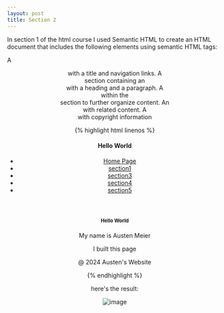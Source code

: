 ```yaml
---
layout: post
title: Section 2
---
```

In section 1 of the html course I used Semantic HTML to create an HTML document that includes the following elements using semantic HTML tags:

A <header> with a title and navigation links.
A <main> section containing an <article> with a heading and a paragraph.
A <section> within the <main> section to further organize content.
An <aside> with related content.
A <footer> with copyright information

{% highlight html linenos %}

<!DOCTYPE html>
 <html>
<head>
    <title>Hello World</title>
</head>
    <header>
        <h1>Hello World</h1>
        <nav>
            <ul>
                <li><a href="index.html">Home Page</a>
                <li><a href="section1.html">section1</a>
                <li><a href="section3.html">section3</a>
                <li><a href="section4.html">section4</a>
                <li><a href="section5.html">section5</a>
            </ul>
        </nav>
    </header>
    <body>
        <main>
            <article>
                <h1>Hello World</h1>
                <p>My name is Austen Meier</p>
            </article>
            <aside>
                <p>I built this page</p>
            </aside>
            <footer>@ 2024 Austen's Website</footer>
        </main>
        </body>
 </html>

{% endhighlight %}


here's the result:

![image](https://github.com/AustenMeier/AustenMeier.github.io/assets/170650572/c3b83478-3f21-4043-9971-f115e622696c)


